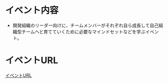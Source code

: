 # イベント内容

- 開発組織のリーダー向けに、チームメンバーがそれぞれ自ら成長して自己組織型チームへと育てていくために必要なマインドセットなどを学ぶイベント。

# イベントURL

[イベントURL](https://peatix.com/event/3959065)

